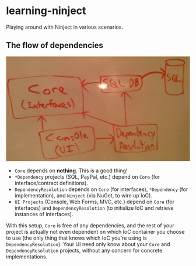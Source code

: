learning-ninject
================

Playing around with Ninject in various scenarios.

## The flow of dependencies

![Dependencies](dependencies.jpg "Dependencies")


* `Core` depends on **nothing**. This is a good thing!
* `*Dependency` projects (SQL, PayPal, etc.) depend on `Core` (for interface/contract definitions).
* `DependencyResolution` depends on `Core` (for interfaces), `*Dependency` (for implementation), and `Ninject` (via NuGet, to wire up IoC).
* `UI Projects` (Console, Web Forms, MVC, etc.) depend on `Core` (for interfaces) and `DependencyResolution` (to initialize IoC and retrieve instances of interfaces).


With this setup, `Core` is free of any dependencies, and the rest of your project is actually not even dependent on which IoC container you choose to use (the only thing that knows which IoC you're using is `DependencyResolution`). Your UI need only know about your `Core` and `DependencyResolution` projects, without any concern for concrete implementations.
